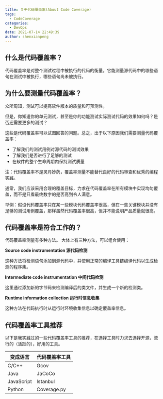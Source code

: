 ```yaml
---
title: 关于代码覆盖率(About Code Coverage)
tags:
  - CodeCoverage
categories:
  - DevOps
date: 2021-07-14 22:49:39
author: shenxianpeng
---
```


## 什么是代码覆盖率？

代码覆盖率是对整个测试过程中被执行的代码的衡量。它能测量源代码中的哪些语句在测试中被执行，哪些语句尚未被执行。

## 为什么要测量代码覆盖率？

众所周知，测试可以提高软件版本的质量和可预测性。

但是，你知道你的单元测试，甚至是你的功能测试实际测试代码的效果如何吗？是否还需要更多的测试？

这些是代码覆盖率可以试图回答的问题。总之，出于以下原因我们需要测量代码覆盖率：

* 了解我们的测试用例对源代码的测试效果
* 了解我们是否进行了足够的测试
* 在软件的整个生命周期内保持测试质量

注：代码覆盖率不是灵丹妙药，覆盖率测量不能替代良好的代码审查和优秀的编程实践。

通常，我们应该采用合理的覆盖目标，力求在代码覆盖率在所有模块中实现均匀覆盖，而不是只看最终数字的是否高到令人满意。

举例：假设代码覆盖率只在某一些模块代码覆盖率很高，但在一些关键模块并没有足够的测试用例覆盖，那样虽然代码覆盖率很高，但并不能说明产品质量就很高。

## 代码覆盖率是符合工作的？

代码覆盖率测量有多种方法。 大体上有三种方法，可以组合使用：

**Source code instrumentation 源代码检测**

这种方法将检测语句添加到源代码中，并使用正常的编译工具链编译代码以生成检测的程序集。

**Intermediate code instrumentation 中间代码检测**

这里通过添加新的字节码来检测编译后的类文件，并生成一个新的检测类。

**Runtime information collection 运行时信息收集**

这种方法在代码执行时从运行时环境收集信息以确定覆盖率信息。

## 代码覆盖率工具推荐

以下是我实践过的一些代码覆盖率工具的推荐，在选择工具时力求去选择开源，流行的（活跃的），好用的工具。

| 变成语言 | 代码覆盖率工具 |
| ----------- | ----------- |
| C/C++ | Gcov |
| Java | JaCoCo |
| JavaScript | Istanbul |
| Python | Coverage.py |
